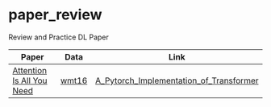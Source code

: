 # paper_review
Review and Practice DL Paper

|Paper|Data|Link|
|-----|----|----|
|[Attention Is All You Need](https://arxiv.org/abs/1706.03762)|[wmt16](https://www.statmt.org/wmt16/multimodal-task.html)|[A_Pytorch_Implementation_of_Transformer](https://github.com/yamuzin-oksusu/paper_review/blob/main/Attention%20Is%20All%20You%20Need.ipynb)|
